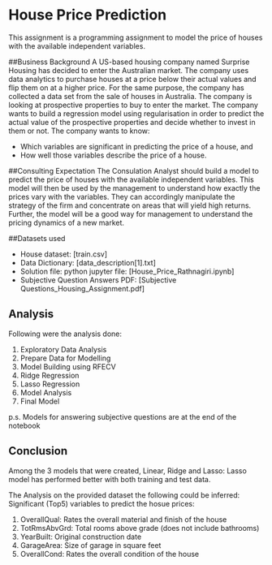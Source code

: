 # House Price Prediction
This assignment is a programming assignment to model the price of houses with the available independent variables.

##Business Background
A US-based housing company named Surprise Housing has decided to enter the Australian market. The company uses data analytics to purchase houses at a price below their actual values and flip them on at a higher price. For the same purpose, the company has collected a data set from the sale of houses in Australia.
The company is looking at prospective properties to buy to enter the market. The company wants to build a regression model using regularisation in order to predict the actual value of the prospective properties and decide whether to invest in them or not.
The company wants to know:

* Which variables are significant in predicting the price of a house, and
* How well those variables describe the price of a house.

##Consulting Expectation
The Consulation Analyst should build a model to predict the price of houses with the available independent variables. This model will then be used by the management to understand how exactly the prices vary with the variables. They can accordingly manipulate the strategy of the firm and concentrate on areas that will yield high returns. Further, the model will be a good way for management to understand the pricing dynamics of a new market.

##Datasets used

- House dataset: [train.csv]
- Data Dictionary: [data_description[1].txt]
- Solution file: python jupyter file: [House_Price_Rathnagiri.ipynb]
- Subjective Question Answers PDF: [Subjective Questions_Housing_Assignment.pdf]

## Analysis
Following were the analysis done:
1. Exploratory Data Analysis
2. Prepare Data for Modelling
3. Model Building using RFECV
4. Ridge Regression
5. Lasso Regression
6. Model Analysis
7. Final Model

p.s. Models for answering subjective questions are at the end of the notebook

## Conclusion

Among the 3 models that were created, Linear, Ridge and Lasso: Lasso model has performed better with both training and test data.

The Analysis on the provided dataset the following could be inferred: Significant (Top5) variables to predict the hosue prices:
  1. OverallQual: Rates the overall material and finish of the house
  2. TotRmsAbvGrd: Total rooms above grade (does not include bathrooms)
  3. YearBuilt: Original construction date	
  4. GarageArea: Size of garage in square feet
  5. OverallCond: Rates the overall condition of the house
